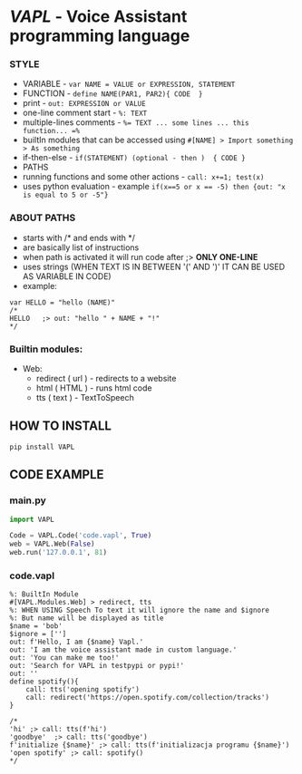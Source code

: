 # _**VAPL**_ - Voice Assistant programming language

### STYLE
- VARIABLE - ```var NAME = VALUE or EXPRESSION, STATEMENT```
- FUNCTION - ```define NAME(PAR1, PAR2){ CODE  }```
- print - ```out: EXPRESSION or VALUE```
- one-line comment start - ```%: TEXT```
- multiple-lines comments - ```%= TEXT ... some lines ... this function... =%```
- builtIn modules that can be accessed using ```#[NAME] > Import something > As something```
- if-then-else - ```if(STATEMENT) (optional - then )  { CODE }```
- PATHS
- running functions and some other actions - ```call: x+=1; test(x)```
- uses python evaluation - example ```if(x==5 or x == -5) then {out: "x is equal to 5 or -5"}```
### ABOUT PATHS
- starts with /* and ends with */
- are basically list of instructions
- when path is activated it will run code after ;> **ONLY ONE-LINE**
- uses strings (WHEN TEXT IS IN BETWEEN '(' AND ')' IT CAN BE USED AS VARIABLE IN CODE)
- example:
```
var HELLO = "hello (NAME)"
/*
HELLO	;> out: "hello " + NAME + "!"
*/
```
### Builtin modules:
- Web:
	+ redirect ( url ) - redirects to a website
	+ html ( HTML ) - runs html code 
	+ tts ( text ) - TextToSpeech

## HOW TO INSTALL
```commandline
pip install VAPL
```

## CODE EXAMPLE
### main.py
```python
import VAPL

Code = VAPL.Code('code.vapl', True)
web = VAPL.Web(False)
web.run('127.0.0.1', 81)
```
### code.vapl
```shell
%: BuiltIn Module
#[VAPL.Modules.Web] > redirect, tts
%: WHEN USING Speech To text it will ignore the name and $ignore
%: But name will be displayed as title
$name = 'bob'
$ignore = ['']
out: f'Hello, I am {$name} Vapl.'
out: 'I am the voice assistant made in custom language.'
out: 'You can make me too!'
out: 'Search for VAPL in testpypi or pypi!'
out: ''
define spotify(){
	call: tts('opening spotify')
	call: redirect('https://open.spotify.com/collection/tracks')
}

/*
'hi' ;> call: tts(f'hi')
'goodbye'  ;> call: tts('goodbye')
f'initialize {$name}' ;> call: tts(f'initializacja programu {$name}')
'open spotify' ;> call: spotify()
*/
```
